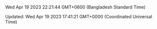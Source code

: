 Wed Apr 19 2023 22:21:44 GMT+0600 (Bangladesh Standard Time)

Updated: Wed Apr 19 2023 17:41:21 GMT+0000 (Coordinated Universal Time)
